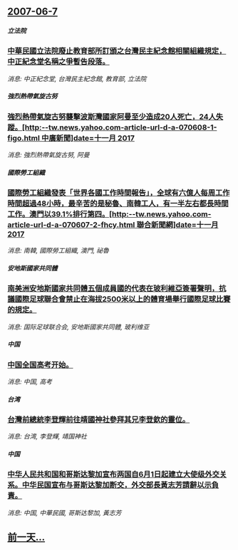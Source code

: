 ## [2007-06-7](/news/2007/06/7/index.md)

##### 立法院
### [ 中華民國立法院廢止教育部所訂頒之台灣民主紀念館相關組織規定，中正紀念堂名稱之爭暫告段落。](/news/2007/06/7/中華民國立法院廢止教育部所訂頒之台灣民主紀念館相關組織規定-中正紀念堂名稱之爭暫告段落.md)
_消息: 中正紀念堂, 台灣民主紀念館, 教育部, 立法院_

##### 強烈熱帶氣旋古努
### [強烈熱帶氣旋古努襲擊波斯灣國家阿曼至少造成20人死亡，24人失蹤。[http:--tw.news.yahoo.com-article-url-d-a-070608-1-figo.html 中廣新聞]date=十一月 2017 ](/news/2007/06/7/強烈熱帶氣旋古努襲擊波斯灣國家阿曼至少造成20人死亡-24人失蹤-http-twnewsyahoocom-a.md)
_消息: 強烈熱帶氣旋古努, 阿曼_

##### 國際勞工組織
### [國際勞工組織發表「世界各國工作時間報告」，全球有六億人每周工作時間超過48小時，最辛苦的是秘魯、南韓工人，有一半左右都長時間工作。澳門以39.1%排行第四。[http:--tw.news.yahoo.com-article-url-d-a-070607-2-fhcy.html 聯合新聞網]date=十一月 2017 ](/news/2007/06/7/國際勞工組織發表-世界各國工作時間報告-全球有六億人每周工作時間超過48小時-最辛苦的是秘魯-南韓工人-有一半左右都長.md)
_消息: 南韓, 國際勞工組織, 澳門, 祕魯_

##### 安地斯國家共同體
### [南美洲安地斯國家共同體五個成員國的代表在玻利維亞簽署聲明，抗議國際足球聯合會禁止在海拔2500米以上的體育場舉行國際足球比賽的規定。](/news/2007/06/7/南美洲安地斯國家共同體五個成員國的代表在玻利維亞簽署聲明-抗議國際足球聯合會禁止在海拔2500米以上的體育場舉行國際足球.md)
_消息: 国际足球联合会, 安地斯國家共同體, 玻利维亚_

##### 中国
### [中国全国高考开始。](/news/2007/06/7/中国全国高考开始.md)
_消息: 中国, 高考_

##### 台湾
### [台灣前總統李登輝前往靖國神社參拜其兄李登欽的靈位。](/news/2007/06/7/台灣前總統李登輝前往靖國神社參拜其兄李登欽的靈位.md)
_消息: 台湾, 李登輝, 靖国神社_

##### 中国
### [中华人民共和国和哥斯达黎加宣布两国自6月1日起建立大使级外交关系。中华民国宣布与哥斯达黎加断交，外交部長黃志芳請辭以示負責。](/news/2007/06/7/中华人民共和国和哥斯达黎加宣布两国自6月1日起建立大使级外交关系-中华民国宣布与哥斯达黎加断交-外交部長黃志芳請辭以示負.md)
_消息: 中国, 中華民國, 哥斯达黎加, 黃志芳_

## [前一天...](/news/2007/06/6/index.md)

